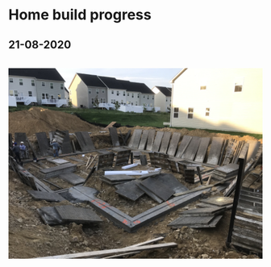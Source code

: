 # Home build progress

## 21-08-2020

<br>

<div align="center">

  <img src="/assets/img/house-build/01.jpg" />

</div>

